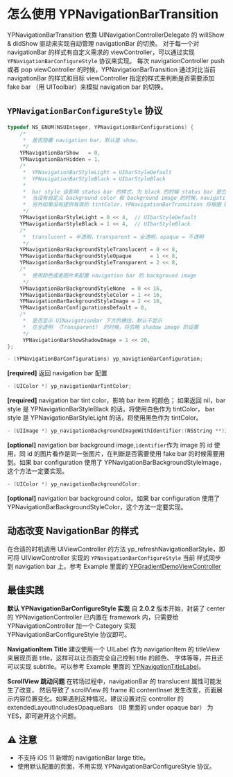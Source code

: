 # 怎么使用 YPNavigationBarTransition

YPNavigationBarTransition 依靠 UINavigationControllerDelegate 的 willShow & didShow 驱动来实现自动管理 navigationBar 的切换。
对于每一个对 navigationBar 的样式有自定义需求的 viewController，可以通过实现 `YPNavigationBarConfigureStyle` 协议来实现。
每次 navigationController push 或者 pop viewController 的时候，YPNavigationBarTransition 通过对比当前 navigationBar
的样式和目标 viewController 指定的样式来判断是否需要添加 fake bar （用 UIToolbar）来模拟 navigation bar 的切换。

## `YPNavigationBarConfigureStyle` 协议

```objective-c
typedef NS_ENUM(NSUInteger, YPNavigationBarConfigurations) {
    /*
     *  是否隐藏 navigation bar，默认是 show。
     */
    YPNavigationBarShow   = 0,
    YPNavigationBarHidden = 1,
    /*
     *  YPNavigationBarStyleLight = UIbarStyleDefault
     *  YPNavigationBarStyleBlack = UIbarStyleBlack
     *
     *  bar style 会影响 status bar 的样式，为 black 的时候 status bar 是白色，light 的时候是黑色。
     *  当没有自定义 background color 和 background image 的时候，navigation bar 的颜色也由 bar style 决定
     *  另外如果没有提供有效的 tintColor，YPNavigationBarTransition 将根据 bar style 自动设置 tintColor
     */
    YPNavigationBarStyleLight = 0 << 4,  // UIbarStyleDefault
    YPNavigationBarStyleBlack = 1 << 4,  // UIbarStyleBlack
    /*
     *  translucent = 半透明，transparent = 全透明，opaque = 不透明
     */
    YPNavigationBarBackgroundStyleTranslucent = 0 << 8,
    YPNavigationBarBackgroundStyleOpaque      = 1 << 8,
    YPNavigationBarBackgroundStyleTransparent = 2 << 8,
    /*
     *  使用颜色或者图片来配置 navigation bar 的 background image
     */
    YPNavigationBarBackgroundStyleNone  = 0 << 16,
    YPNavigationBarBackgroundStyleColor = 1 << 16,
    YPNavigationBarBackgroundStyleImage = 2 << 16,
    YPNavigationBarConfigurationsDefault = 0,
    /*
     *  是否显示 UINavigationBar 下方的横线，默认不显示
     *  在全透明 （Transparent） 的时候，将忽略 shadow image 的设置
     */
     YPNavigationBarShowShadowImage = 1 << 20,
};

- (YPNavigationBarConfigurations) yp_navigtionBarConfiguration;
```

**[required]** 返回 navigation bar 配置

```objective-c
- (UIColor *) yp_navigationBarTintColor;
```

**[required]** navigation bar tint color，影响 bar item 的颜色；
如果返回 nil，bar style 是 YPNavigationBarStyleBlack 的话，将使用白色作为 tintColor，
bar style 是 YPNavigationBarStyleLight 的话，将使用黑色作为 tintColor。

```objective-c
- (UIImage *) yp_navigationBackgroundImageWithIdentifier:(NSString **)identifier;
```

**[optional]** navigation bar background image,`identifier`作为 image 的 id 使用，同 id 的图片看作是同一张图片，在判断是否需要使用 fake bar 的时候需要用到。如果 bar configuration
使用了 YPNavigationBarBackgroundStyleImage，这个方法一定要实现。

```objective-c
- (UIColor *) yp_navigationBackgroundColor;
```

**[optional]** navigation bar background color。如果 bar configuration
使用了 YPNavigationBarBackgroundStyleColor，这个方法一定要实现。

## 动态改变 NavigationBar 的样式

在合适的时机调用 UIViewController 的方法 yp_refreshNavigationBarStyle，即可将 UIViewController 实现的 `YPNavigationBarConfigureStyle` 当前
样式同步到 navigation bar 上。参考 Example 里面的 [YPGradientDemoViewController](https://github.com/yiplee/YPNavigationBarTransition/blob/master/Examples/share/YPGradientDemoViewController.m#L148)

## 最佳实践

**默认 YPNavigationBarConfigureStyle 实现** 自 **2.0.2** 版本开始，封装了 center 的 YPNavigationController 已内置在 framework 内，只需要给 YPNavigationController 加一个 Category 实现 YPNavigationBarConfigureStyle 协议即可。

**NavigationItem Title** 建议使用一个 UILabel 作为 navigationItem 的 titleView 来展现页面 title，这样可以让页面完全自己控制 title 的颜色、
字体等等，并且还可以实现 subtitle。可以参考 Example 里面的 [YPNavigationTitleLabel](https://github.com/yiplee/YPNavigationBarTransition/blob/master/Examples/share/YPNavigationTitleLabel.m)。

**ScrollView 跳动问题** 在转场过程中，navigationBar 的 translucent 属性可能发生了改变，
然后导致了 scrollView 的 frame 和 contentInset 发生改变，页面展示内容位置变化。如果遇到这种情况，建议设置对应 controller 的 extendedLayoutIncludesOpaqueBars （IB 里面的 under opaque bar） 为 YES，即可避开这个问题。

## ⚠️ 注意

- 不支持 iOS 11 新增的 navigationBar large title。
- 使用默认配置的页面，不用实现 YPNavigationBarConfigureStyle 协议。

